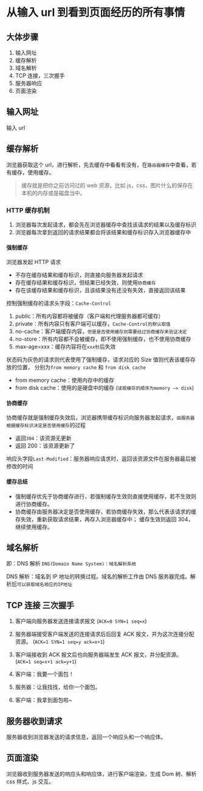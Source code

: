 # 从输入 url 到看到页面经历的所有事情

## 大体步骤

1. 输入网址
2. 缓存解析
3. 域名解析
4. TCP 连接，三次握手
5. 服务器响应
6. 页面渲染

## 输入网址

输入 url

## 缓存解析

浏览器获取这个 url，进行解析，先去缓存中看看有没有，在`路由器缓存`中查看，若有缓存，使用缓存。

> 缓存就是把你之前访问过的 web 资源，比如 js，css，图片什么的保存在本机的内存或是磁盘当中。

### HTTP 缓存机制

1. 浏览器每次发起请求，都会先在浏览器缓存中查找该请求的结果以及缓存标识
2. 浏览器每次拿到返回的请求结果都会将该结果和缓存标识存入浏览器缓存中

#### 强制缓存

浏览器发起 HTTP 请求

- 不存在缓存结果和缓存标识，则直接向服务器发起请求
- 存在缓存结果和缓存标识，但结果已经失效，则使用`协商缓存`
- 存在该缓存结果和缓存标识，且该结果没有还没有失效，直接返回该结果

控制强制缓存的请求头字段：`Cache-Control`

1. public：所有内容都将被缓存（客户端和代理服务器都可缓存）
2. private：所有内容只有客户端可以缓存，`Cache-Control的默认取值`
3. no-cache：客户端缓存内容，`但是是否使用缓存则需要经过协商缓存来验证决定`
4. no-store：所有内容都不会被缓存，即不使用强制缓存，也不使用协商缓存
5. max-age=xxx：缓存内容将在`xxx秒`后失效

状态码为灰色的请求则代表使用了强制缓存，请求对应的 Size 值则代表该缓存存放的位置，
分别为`from memory cache` 和 `from disk cache`

- from memory cache：使用内存中的缓存
- from disk cache：使用的是硬盘中的缓存
  (`读取缓存的顺序为memory –> disk`)

#### 协商缓存

协商缓存就是强制缓存失效后，浏览器携带缓存标识向服务器发起请求，`由服务器根据缓存标识决定是否使用缓存`的过程

- 返回`304`：该资源无更新
- 返回 200：该资源更新了

响应头字段`Last-Modified`：服务器响应请求时，返回该资源文件在服务器最后被修改的时间

#### 缓存总结

- 强制缓存优先于协商缓存进行，若强制缓存生效则直接使用缓存，若不生效则进行协商缓存。
- 协商缓存由服务器决定是否使用缓存，若协商缓存失效，那么代表该请求的缓存失效，重新获取请求结果，再存入浏览器缓存中； 缓存生效则返回 304，继续使用缓存。

## 域名解析

即：DNS 解析 `DNS(Domain Name System)：域名解析系统`

DNS 解析：域名到 IP 地址的转换过程。域名的解析工作由 DNS 服务器完成。解析后`可以获取域名相应的IP地址`

## TCP 连接 三次握手

1. 客户端向服务器发送连接请求报文 (`ACK=0 SYN=1 seq=x`)
2. 服务器端接受客户端发送的连接请求后后回复 ACK 报文，并为这次连接分配资源。 (`ACK=1 SYN=1 seq=y ack=x+1`)
3. 客户端接收到 ACK 报文后也向服务器端发生 ACK 报文，并分配资源。 (`ACK=1 seq=x+1 ack=y+1`)

4. 客户端：我要一个面包！
5. 服务器：让我找找，给你一个面包。
6. 客户端：我拿到面包啦~

## 服务器收到请求

服务器收到浏览器发送的请求信息，返回一个响应头和一个响应体。

## 页面渲染

浏览器收到服务器发送的响应头和响应体，进行客户端渲染，生成 Dom 树、解析 css 样式、js 交互。
